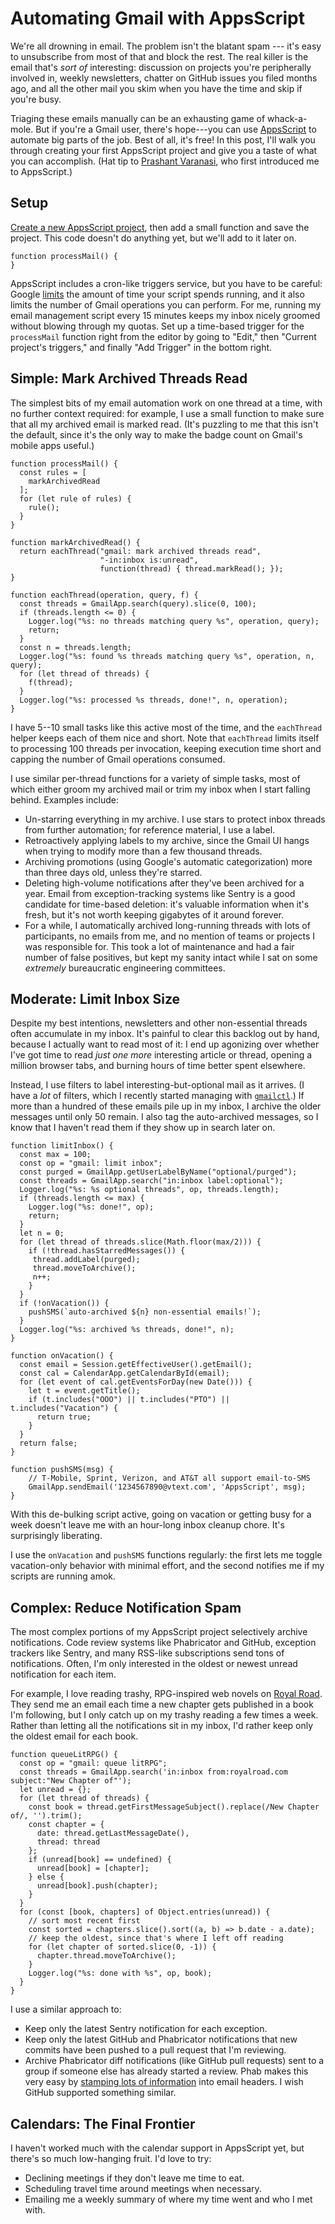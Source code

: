 # Automating Gmail with AppsScript

We're all drowning in email. The problem isn't the blatant spam --- it's easy to
unsubscribe from most of that and block the rest. The real killer is the email
that's *sort of* interesting: discussion on projects you're peripherally
involved in, weekly newsletters, chatter on GitHub issues you filed months ago,
and all the other mail you skim when you have the time and skip if you're busy.

Triaging these emails manually can be an exhausting game of whack-a-mole. But
if you're a Gmail user, there's hope---you can use
[AppsScript](https://www.google.com/script/start/) to automate big parts of the
job. Best of all, it's free! In this post, I'll walk you through creating your
first AppsScript project and give you a taste of what you can accomplish. (Hat
tip to [Prashant Varanasi](https://github.com/prashantv), who first introduced
me to AppsScript.)

## Setup

[Create a new AppsScript project](https://www.google.com/script/start), then
add a small function and save the project. This code doesn't do anything yet,
but we'll add to it later on.

```
function processMail() {
}
```

AppsScript includes a cron-like triggers service, but you have to be careful:
Google
[limits](https://developers.google.com/apps-script/guides/services/quotas) the
amount of time your script spends running, and it also limits the number of
Gmail operations you can perform. For me, running my email management script
every 15 minutes keeps my inbox nicely groomed without blowing through my
quotas. Set up a time-based trigger for the `processMail` function right from
the editor by going to "Edit," then "Current project's triggers," and finally
"Add Trigger" in the bottom right.

## Simple: Mark Archived Threads Read

The simplest bits of my email automation work on one thread at a time, with no
further context required: for example, I use a small function to make sure that
all my archived email is marked read. (It's puzzling to me that this isn't the
default, since it's the only way to make the badge count on Gmail's mobile apps
useful.)

```
function processMail() {
  const rules = [
    markArchivedRead
  ];
  for (let rule of rules) {
    rule();
  }
}

function markArchivedRead() {
  return eachThread("gmail: mark archived threads read",
                    "-in:inbox is:unread",
                    function(thread) { thread.markRead(); });
}

function eachThread(operation, query, f) {
  const threads = GmailApp.search(query).slice(0, 100);
  if (threads.length <= 0) {
    Logger.log("%s: no threads matching query %s", operation, query);
    return;
  }
  const n = threads.length;
  Logger.log("%s: found %s threads matching query %s", operation, n, query);
  for (let thread of threads) {
    f(thread);
  }
  Logger.log("%s: processed %s threads, done!", n, operation);
}
```

I have 5--10 small tasks like this active most of the time, and the `eachThread`
helper keeps each of them nice and short. Note that `eachThread` limits itself
to processing 100 threads per invocation, keeping execution time short and
capping the number of Gmail operations consumed.

I use similar per-thread functions for a variety of simple tasks, most of which
either groom my archived mail or trim my inbox when I start falling behind.
Examples include:

* Un-starring everything in my archive. I use stars to protect inbox threads
  from further automation; for reference material, I use a label.
* Retroactively applying labels to my archive, since the Gmail UI hangs when
  trying to modify more than a few thousand threads.
* Archiving promotions (using Google's automatic categorization) more than
  three days old, unless they're starred.
* Deleting high-volume notifications after they've been archived for a year.
  Email from exception-tracking systems like Sentry is a good candidate for
  time-based deletion: it's valuable information when it's fresh, but it's not
  worth keeping gigabytes of it around forever.
* For a while, I automatically archived long-running threads with lots of
  participants, no emails from me, and no mention of teams or projects I was
  responsible for. This took a lot of maintenance and had a fair number of
  false positives, but kept my sanity intact while I sat on some *extremely*
  bureaucratic engineering committees.

## Moderate: Limit Inbox Size

Despite my best intentions, newsletters and other non-essential threads often
accumulate in my inbox. It's painful to clear this backlog out by hand, because
I actually want to read most of it: I end up agonizing over whether I've got
time to read *just one more* interesting article or thread, opening a million
browser tabs, and burning hours of time better spent elsewhere.

Instead, I use filters to label interesting-but-optional mail as it arrives. (I
have a *lot* of filters, which I recently started managing with
[`gmailctl`](https://github.com/mbrt/gmailctl).) If more than a hundred of
these emails pile up in my inbox, I archive the older messages until only 50
remain. I also tag the auto-archived messages, so I know that I haven't read
them if they show up in search later on.

```
function limitInbox() {
  const max = 100;
  const op = "gmail: limit inbox";
  const purged = GmailApp.getUserLabelByName("optional/purged");
  const threads = GmailApp.search("in:inbox label:optional");
  Logger.log("%s: %s optional threads", op, threads.length);
  if (threads.length <= max) {
    Logger.log("%s: done!", op);
    return;
  }
  let n = 0;
  for (let thread of threads.slice(Math.floor(max/2))) {
    if (!thread.hasStarredMessages()) {
     thread.addLabel(purged);
     thread.moveToArchive();
     n++;
    }
  }
  if (!onVacation()) {
    pushSMS(`auto-archived ${n} non-essential emails!`);
  }
  Logger.log("%s: archived %s threads, done!", n);
}

function onVacation() {
  const email = Session.getEffectiveUser().getEmail();
  const cal = CalendarApp.getCalendarById(email);
  for (let event of cal.getEventsForDay(new Date())) {
    let t = event.getTitle();
    if (t.includes("OOO") || t.includes("PTO") || t.includes("Vacation") {
      return true;
    }
  }
  return false;
}

function pushSMS(msg) {
    // T-Mobile, Sprint, Verizon, and AT&T all support email-to-SMS
    GmailApp.sendEmail('1234567890@vtext.com', 'AppsScript', msg);
}
```

With this de-bulking script active, going on vacation or getting busy for a
week doesn't leave me with an hour-long inbox cleanup chore. It's surprisingly
liberating.

I use the `onVacation` and `pushSMS` functions regularly: the first lets me
toggle vacation-only behavior with minimal effort, and the second notifies me
if my scripts are running amok.

## Complex: Reduce Notification Spam

The most complex portions of my AppsScript project selectively archive
notifications. Code review systems like Phabricator and GitHub, exception
trackers like Sentry, and many RSS-like subscriptions send tons of
notifications. Often, I'm only interested in the oldest or newest unread
notification for each item.

For example, I love reading trashy, RPG-inspired web novels on [Royal
Road](https://www.royalroad.com/). They send me an email each time a new
chapter gets published in a book I'm following, but I only catch up on my
trashy reading a few times a week. Rather than letting all the notifications
sit in my inbox, I'd rather keep only the oldest email for each book.

```
function queueLitRPG() {
  const op = "gmail: queue litRPG";
  const threads = GmailApp.search('in:inbox from:royalroad.com subject:"New Chapter of"');
  let unread = {};
  for (let thread of threads) {
    const book = thread.getFirstMessageSubject().replace(/New Chapter of/, '').trim();
    const chapter = {
      date: thread.getLastMessageDate(),
      thread: thread
    };
    if (unread[book] == undefined) {
      unread[book] = [chapter];
    } else {
      unread[book].push(chapter);
    }
  }
  for (const [book, chapters] of Object.entries(unread)) {
    // sort most recent first
    const sorted = chapters.slice().sort((a, b) => b.date - a.date);
    // keep the oldest, since that's where I left off reading
    for (let chapter of sorted.slice(0, -1)) {
      chapter.thread.moveToArchive();
    }
    Logger.log("%s: done with %s", op, book);
  }
}
```

I use a similar approach to:

* Keep only the latest Sentry notification for each exception.
* Keep only the latest GitHub and Phabricator notifications that new commits
  have been pushed to a pull request that I'm reviewing.
* Archive Phabricator diff notifications (like GitHub pull requests) sent to a
  group if someone else has already started a review. Phab makes this very easy
  by [stamping lots of
  information](https://secure.phabricator.com/book/phabricator/article/mail_rules/#stamps-and-gmail)
  into email headers. I wish GitHub supported something similar.

## Calendars: The Final Frontier

I haven't worked much with the calendar support in AppsScript yet, but there's
so much low-hanging fruit. I'd love to try:

* Declining meetings if they don't leave me time to eat.
* Scheduling travel time around meetings when necessary.
* Emailing me a weekly summary of where my time went and who I met with.
